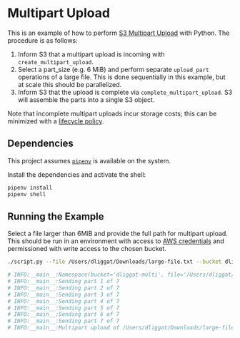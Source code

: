 # Multipart Upload

This is an example of how to perform [S3 Multipart Upload](https://docs.aws.amazon.com/AmazonS3/latest/dev/mpuoverview.html) with Python. The procedure is as follows:

1. Inform S3 that a multipart upload is incoming with `create_multipart_upload`.
2. Select a part_size (e.g. 6 MiB) and perform separate `upload_part` operations of a large file. This is done sequentially in this example, but at scale this should be parallelized.
3. Inform S3 that the upload is complete via `complete_multipart_upload`. S3 will assemble the parts into a single S3 object.

Note that incomplete multipart uploads incur storage costs; this can be minimized with a [lifecycle policy](https://docs.aws.amazon.com/AmazonS3/latest/dev/mpuoverview.html#mpu-abort-incomplete-mpu-lifecycle-config).


## Dependencies

This project assumes [`pipenv`](https://github.com/pypa/pipenv) is available on the system.

Install the dependencies and activate the shell:

```bash
pipenv install
pipenv shell
```

## Running the Example

Select a file larger than 6MiB and provide the full path for multipart upload. This should be run in an environment with access to [AWS credentials](https://docs.aws.amazon.com/cli/latest/topic/config-vars.html) and permissioned with write access to the chosen bucket.

```bash
./script.py --file /Users/dliggat/Downloads/large-file.txt --bucket dliggat-multi

# INFO:__main__:Namespace(bucket='dliggat-multi', file='/Users/dliggat/Downloads/large-file.txt')
# INFO:__main__:Sending part 1 of 7
# INFO:__main__:Sending part 2 of 7
# INFO:__main__:Sending part 3 of 7
# INFO:__main__:Sending part 4 of 7
# INFO:__main__:Sending part 5 of 7
# INFO:__main__:Sending part 6 of 7
# INFO:__main__:Sending part 7 of 7
# INFO:__main__:Multipart upload of /Users/dliggat/Downloads/large-file.txt to s3://dliggat-multi complete
```

